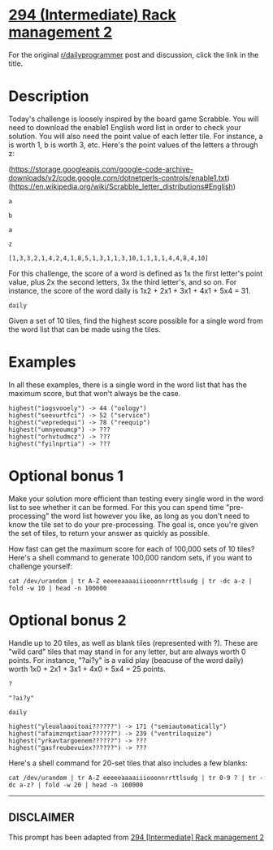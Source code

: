 # [294 (Intermediate) Rack management 2](https://www.reddit.com/r/dailyprogrammer/comments/5h40ml/20161207_challenge_294_intermediate_rack/)

For the original [r/dailyprogrammer](https://www.reddit.com/r/dailyprogrammer/) post and discussion, click the link in the title.

# Description
Today's challenge is loosely inspired by the board game Scrabble. You will need to download the enable1 English word list in order to check your solution. You will also need the point value of each letter tile. For instance, a is worth 1, b is worth 3, etc. Here's the point values of the letters a through z:

(https://storage.googleapis.com/google-code-archive-downloads/v2/code.google.com/dotnetperls-controls/enable1.txt)
(https://en.wikipedia.org/wiki/Scrabble_letter_distributions#English)

```
a
```

```
b
```

```
a
```

```
z
```

```
[1,3,3,2,1,4,2,4,1,8,5,1,3,1,1,3,10,1,1,1,1,4,4,8,4,10]
```
For this challenge, the score of a word is defined as 1x the first letter's point value, plus 2x the second letters, 3x the third letter's, and so on. For instance, the score of the word daily is 1x2 + 2x1 + 3x1 + 4x1 + 5x4 = 31.


```
daily
```
Given a set of 10 tiles, find the highest score possible for a single word from the word list that can be made using the tiles.

# Examples
In all these examples, there is a single word in the word list that has the maximum score, but that won't always be the case.


```
highest("iogsvooely") -> 44 ("oology")
highest("seevurtfci") -> 52 ("service")
highest("vepredequi") -> 78 ("reequip")
highest("umnyeoumcp") -> ???
highest("orhvtudmcz") -> ???
highest("fyilnprtia") -> ???
```
# Optional bonus 1
Make your solution more efficient than testing every single word in the word list to see whether it can be formed. For this you can spend time "pre-processing" the word list however you like, as long as you don't need to know the tile set to do your pre-processing. The goal is, once you're given the set of tiles, to return your answer as quickly as possible.

How fast can get the maximum score for each of 100,000 sets of 10 tiles? Here's a shell command to generate 100,000 random sets, if you want to challenge yourself:


```
cat /dev/urandom | tr A-Z eeeeeaaaaiiiooonnrrttlsudg | tr -dc a-z | fold -w 10 | head -n 100000
```
# Optional bonus 2
Handle up to 20 tiles, as well as blank tiles (represented with ?). These are "wild card" tiles that may stand in for any letter, but are always worth 0 points. For instance, "?ai?y" is a valid play (beacuse of the word daily) worth 1x0 + 2x1 + 3x1 + 4x0 + 5x4 = 25 points.


```
?
```

```
"?ai?y"
```

```
daily
```

```
highest("yleualaaoitoai??????") -> 171 ("semiautomatically")
highest("afaimznqxtiaar??????") -> 239 ("ventriloquize")
highest("yrkavtargoenem??????") -> ???
highest("gasfreubevuiex??????") -> ???
```
Here's a shell command for 20-set tiles that also includes a few blanks:


```
cat /dev/urandom | tr A-Z eeeeeaaaaiiiooonnrrttlsudg | tr 0-9 ? | tr -dc a-z? | fold -w 20 | head -n 100000
```

----
## **DISCLAIMER**
This prompt has been adapted from [294 [Intermediate] Rack management 2](https://www.reddit.com/r/dailyprogrammer/comments/5h40ml/20161207_challenge_294_intermediate_rack/
)
